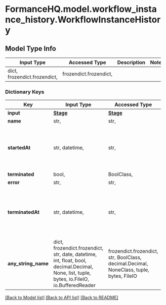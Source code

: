 # FormanceHQ.model.workflow_instance_history.WorkflowInstanceHistory

## Model Type Info
Input Type | Accessed Type | Description | Notes
------------ | ------------- | ------------- | -------------
dict, frozendict.frozendict,  | frozendict.frozendict,  |  | 

### Dictionary Keys
Key | Input Type | Accessed Type | Description | Notes
------------ | ------------- | ------------- | ------------- | -------------
**input** | [**Stage**](Stage.md) | [**Stage**](Stage.md) |  | 
**name** | str,  | str,  |  | 
**startedAt** | str, datetime,  | str,  |  | value must conform to RFC-3339 date-time
**terminated** | bool,  | BoolClass,  |  | 
**error** | str,  | str,  |  | [optional] 
**terminatedAt** | str, datetime,  | str,  |  | [optional] value must conform to RFC-3339 date-time
**any_string_name** | dict, frozendict.frozendict, str, date, datetime, int, float, bool, decimal.Decimal, None, list, tuple, bytes, io.FileIO, io.BufferedReader | frozendict.frozendict, str, BoolClass, decimal.Decimal, NoneClass, tuple, bytes, FileIO | any string name can be used but the value must be the correct type | [optional]

[[Back to Model list]](../../README.md#documentation-for-models) [[Back to API list]](../../README.md#documentation-for-api-endpoints) [[Back to README]](../../README.md)

